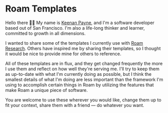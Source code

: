 # Roam Templates

Hello there 👋🏻 My name is [Keenan Payne](https://keenanpayne.com), and I'm a software developer based out of San Francisco. I'm also a life-long thinker and learner, committed to growth in all dimensions. 

I wanted to share some of the templates I currently use with [Roam Research](https://roamresearch.com/). Others have inspired me by sharing their templates, so I thought it would be nice to provide mine for others to reference.

All of these templates are in flux, and they get changed frequently the more I use them and reflect on how well they're serving me. I'll try to keep them as up-to-date with what I'm currently doing as possible, but I think the smallest details of what I'm doing are less important than the framework I'm using to accomplish certain things in Roam by utilizing the features that make Roam a unique piece of software. 

You are welcome to use these wherever you would like, change them up to fit your context, share them with a friend — do whatever you want. 